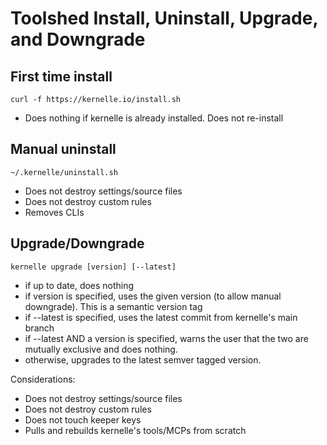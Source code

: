 # Toolshed Install, Uninstall, Upgrade, and Downgrade

## First time install

```
curl -f https://kernelle.io/install.sh
```

- Does nothing if kernelle is already installed. Does not re-install

## Manual uninstall

```
~/.kernelle/uninstall.sh
```

- Does not destroy settings/source files
- Does not destroy custom rules
- Removes CLIs

## Upgrade/Downgrade

```
kernelle upgrade [version] [--latest]
```

- if up to date, does nothing
- if version is specified, uses the given version (to allow manual downgrade). This is a semantic version tag
- if --latest is specified, uses the latest commit from kernelle's main branch
- if --latest AND a version is specified, warns the user that the two are mutually exclusive and does nothing.
- otherwise, upgrades to the latest semver tagged version.

Considerations:
- Does not destroy settings/source files
- Does not destroy custom rules
- Does not touch keeper keys
- Pulls and rebuilds kernelle's tools/MCPs from scratch
